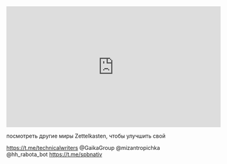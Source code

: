 <iframe width="560" height="315" src="https://www.youtube.com/embed/4bkQBOgaFAc" title="YouTube video player" frameborder="0" allow="accelerometer; autoplay; clipboard-write; encrypted-media; gyroscope; picture-in-picture" allowfullscreen></iframe>


посмотреть другие миры Zettelkasten, чтобы улучшить свой





https://t.me/technicalwriters
@GaikaGroup
@mizantropichka
@hh_rabota_bot
https://t.me/spbnativ
